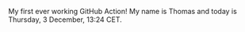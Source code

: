 My first ever working GitHub Action!
My name is Thomas and today is Thursday, 3 December, 13:24 CET. 
